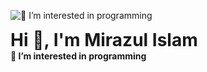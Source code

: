![👀 I’m interested in programming](https://i.ibb.co/2dhNYqB/Mirazul-Islam-Git-Hub-Chover-Photo.jpg)
<h1 style="margin:0;">Hi 👋, I'm Mirazul Islam</h1>
<h4 style="margin:0;">👀 I’m interested in programming</h4>

